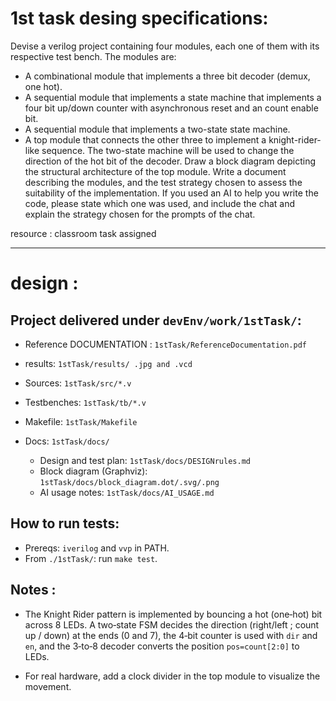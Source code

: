 # 1st task desing specifications:

Devise a verilog project containing four modules, each one of them with its respective test bench. The modules are:

- A combinational module that implements a three bit decoder (demux, one hot).
- A sequential module that implements a state machine that implements a four bit up/down counter with asynchronous reset and an count enable bit.
- A sequential module that implements a two-state state machine.
- A top module that connects the other three to implement a knight-rider-like sequence. The two-state machine will be used to change the direction of the hot bit of the decoder.
  Draw a block diagram depicting the structural architecture of the top module.
  Write a document describing the modules, and the test strategy chosen to assess the suitability of the implementation.
  If you used an AI to help you write the code, please state which one was used, and include the chat and explain the strategy chosen for the prompts of the chat.

resource : classroom task assigned

---

# design :

## Project delivered under `devEnv/work/1stTask/`:

- Reference DOCUMENTATION : `1stTask/ReferenceDocumentation.pdf`
- results: `1stTask/results/ .jpg and .vcd`
- Sources: `1stTask/src/*.v`
- Testbenches: `1stTask/tb/*.v`
- Makefile: `1stTask/Makefile`
- Docs: `1stTask/docs/`

  - Design and test plan: `1stTask/docs/DESIGNrules.md`
  - Block diagram (Graphviz): `1stTask/docs/block_diagram.dot/.svg/.png`
  - AI usage notes: `1stTask/docs/AI_USAGE.md`

## How to run tests:

- Prereqs: `iverilog` and `vvp` in PATH.
- From `./1stTask/`: run `make test`.

## Notes :

- The Knight Rider pattern is implemented by bouncing a hot (one‑hot) bit across 8 LEDs. A two‑state FSM decides the direction (right/left ; count up / down) at the ends (0 and 7), the 4‑bit counter is used with `dir` and `en`, and the 3‑to‑8 decoder converts the position `pos=count[2:0]` to LEDs.

- For real hardware, add a clock divider in the top module to visualize the movement.
